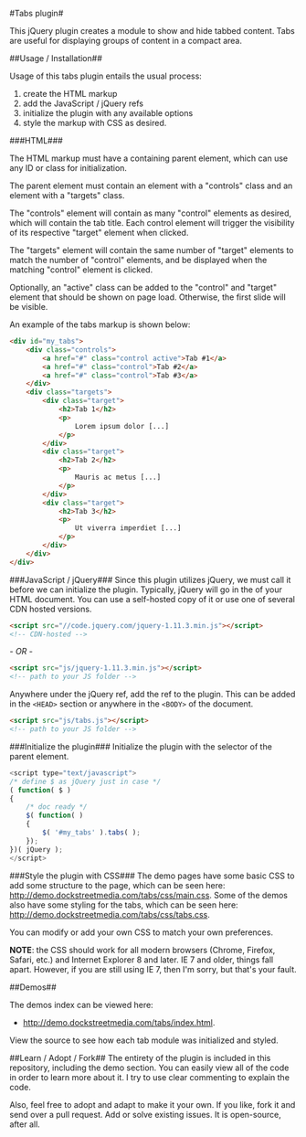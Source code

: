 #Tabs plugin#

This jQuery plugin creates a module to show and hide tabbed content.  Tabs are useful for displaying groups of content in a compact area.

##Usage / Installation##

Usage of this tabs plugin entails the usual process:

1. create the HTML markup
2. add the JavaScript / jQuery refs
3. initialize the plugin with any available options
4. style the markup with CSS as desired.

###HTML###

The HTML markup must have a containing parent element, which can use any ID or class for initialization.

The parent element must contain an element with a "controls" class and an element with a "targets" class.  

The "controls" element will contain as many "control" elements as desired, which will contain the tab title.  Each control element will trigger the visibility of its respective "target" element when clicked.

The "targets" element will contain the same number of "target" elements to match the number of "control" elements, and be displayed when the matching "control" element is clicked.

Optionally, an "active" class can be added to the "control" and "target" element that should be shown on page load.  Otherwise, the first slide will be visible.

An example of the tabs markup is shown below:

```html
<div id="my_tabs">
	<div class="controls">
		<a href="#" class="control active">Tab #1</a>
		<a href="#" class="control">Tab #2</a>
		<a href="#" class="control">Tab #3</a>
	</div>
	<div class="targets">
		<div class="target">
			<h2>Tab 1</h2>
			<p>
				Lorem ipsum dolor [...]
			</p>
		</div>
		<div class="target">
			<h2>Tab 2</h2>
			<p>
				Mauris ac metus [...]
			</p>
		</div>
		<div class="target">
			<h2>Tab 3</h2>
			<p>
				Ut viverra imperdiet [...]
			</p>
		</div>
	</div>
</div>
```

###JavaScript / jQuery###
Since this plugin utilizes jQuery, we must call it before we can initialize the plugin.  Typically, jQuery will go in the <HEAD> of your HTML document.  You can use a self-hosted copy of it or use one of several CDN hosted versions.  

```html
<script src="//code.jquery.com/jquery-1.11.3.min.js"></script>
<!-- CDN-hosted -->
```

*- OR -*
```html
<script src="js/jquery-1.11.3.min.js"></script>
<!-- path to your JS folder -->
```
Anywhere under the jQuery ref, add the ref to the plugin.  This can be added in the `<HEAD>` section or anywhere in the `<BODY>` of the document.

```html
<script src="js/tabs.js"></script>
<!-- path to your JS folder -->
```

###Initialize the plugin###
Initialize the plugin with the selector of the parent element.

```javascript
<script type="text/javascript">
/* define $ as jQuery just in case */
( function( $ )
{
	/* doc ready */
	$( function( )
	{
		$( '#my_tabs' ).tabs( );
	});
})( jQuery );
</script>
```

###Style the plugin with CSS###
The demo pages have some basic CSS to add some structure to the page, which can be seen here: http://demo.dockstreetmedia.com/tabs/css/main.css.  Some of the demos also have some styling for the tabs, which can be seen here: http://demo.dockstreetmedia.com/tabs/css/tabs.css.

You can modify or add your own CSS to match your own preferences.

<strong>NOTE</strong>: the CSS should work for all modern browsers (Chrome, Firefox, Safari, etc.) and Internet Explorer 8 and later.  IE 7 and older, things fall apart.  However, if you are still using IE 7, then I'm sorry, but that's your fault.

##Demos##

The demos index can be viewed here:

* http://demo.dockstreetmedia.com/tabs/index.html.  

View the source to see how each tab module was initialized and styled.  

##Learn / Adopt / Fork##
The entirety of the plugin is included in this repository, including the demo section.  You can easily view all of the code in order to learn more about it.  I try to use clear commenting to explain the code.

Also, feel free to adopt and adapt to make it your own.  If you like, fork it and send over a pull request.  Add or solve existing issues.  It is open-source, after all.
